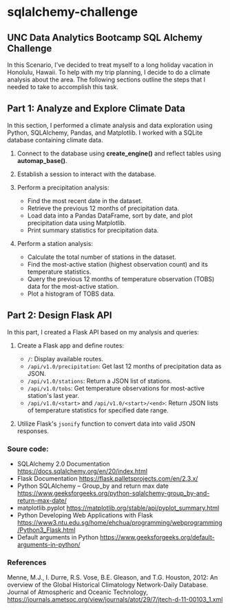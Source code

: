 # sqlalchemy-challenge
## UNC Data Analytics Bootcamp SQL Alchemy Challenge
In this Scenario, I've decided to treat myself to a long holiday vacation in Honolulu, Hawaii. To help with my trip planning, I decide to do a climate analysis about the area. The following sections outline the steps that I needed to take to accomplish this task.

## Part 1: Analyze and Explore Climate Data

In this section, I performed a climate analysis and data exploration using Python, SQLAlchemy, Pandas, and Matplotlib. I worked with a SQLite database containing climate data.

1. Connect to the database using **create_engine()** and reflect tables using **automap_base()**.

2. Establish a session to interact with the database.

3. Perform a precipitation analysis:
    - Find the most recent date in the dataset.
    - Retrieve the previous 12 months of precipitation data.
    - Load data into a Pandas DataFrame, sort by date, and plot precipitation data using Matplotlib.
    - Print summary statistics for precipitation data.

4. Perform a station analysis:
    - Calculate the total number of stations in the dataset.
    - Find the most-active station (highest observation count) and its temperature statistics.
    - Query the previous 12 months of temperature observation (TOBS) data for the most-active station.
    - Plot a histogram of TOBS data.

## Part 2: Design Flask API

In this part, I created a Flask API based on my analysis and queries:

1. Create a Flask app and define routes:

   - `/`: Display available routes.
   - `/api/v1.0/precipitation`: Get last 12 months of precipitation data as JSON.
   - `/api/v1.0/stations`: Return a JSON list of stations.
   - `/api/v1.0/tobs`: Get temperature observations for most-active station's last year.
   - `/api/v1.0/<start>` and `/api/v1.0/<start>/<end>`: Return JSON lists of temperature statistics for specified date range.

2. Utilize Flask's `jsonify` function to convert data into valid JSON responses.

### Soure code:
- SQLAlchemy 2.0 Documentation <https://docs.sqlalchemy.org/en/20/index.html>
- Flask Documentation <https://flask.palletsprojects.com/en/2.3.x/>
- Python SQLAlchemy – Group_by and return max date <https://www.geeksforgeeks.org/python-sqlalchemy-group_by-and-return-max-date/>
- matplotlib.pyplot <https://matplotlib.org/stable/api/pyplot_summary.html>
- Python Developing Web Applications with Flask <https://www3.ntu.edu.sg/home/ehchua/programming/webprogramming/Python3_Flask.html>
- Default arguments in Python <https://www.geeksforgeeks.org/default-arguments-in-python/>

### References
Menne, M.J., I. Durre, R.S. Vose, B.E. Gleason, and T.G. Houston, 2012: An overview of the Global Historical Climatology Network-Daily Database. Journal of Atmospheric and Oceanic Technology, <https://journals.ametsoc.org/view/journals/atot/29/7/jtech-d-11-00103_1.xml>

